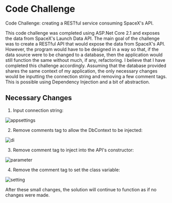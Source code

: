 # Code Challenge
Code Challenge: creating a RESTful service consuming SpaceX's API. 

This code challenge was completed using ASP.Net Core 2.1 and exposes the data from SpaceX's Launch Data API. 
The main goal of the challenge was to create a RESTful API that would expose the data from SpaceX's API.
However, the program would have to be designed in a way so that, if the data source were to be changed to a database, then the application would still function the same without much, if any, refactoring. I believe that I have completed this challenge accordingly. Assuming that the database provided shares the same context of my application, the only necessary changes would be inputting the connection string and removing a few comment tags. This is possible using Dependency Injection and a bit of abstraction. 

## Necessary Changes

1. Input connection string:

![appsettings](https://user-images.githubusercontent.com/22749214/51726986-8fd28100-202f-11e9-9499-7cf6f28922f8.PNG)


2. Remove comments tag to allow the DbContext to be injected:

![di](https://user-images.githubusercontent.com/22749214/51727047-cb6d4b00-202f-11e9-9cff-9683b916c501.PNG)

3. Remove comment tag to inject into the API's constructor:

![parameter](https://user-images.githubusercontent.com/22749214/51727097-f788cc00-202f-11e9-9903-f13af7f46e6f.PNG)

4. Remove the comment tag to set the class variable:

![setting](https://user-images.githubusercontent.com/22749214/51727108-0cfdf600-2030-11e9-8148-84ade64c6971.PNG)

After these small changes, the solution will continue to function as if no changes were made. 
